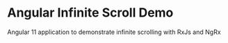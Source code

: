 # Angular Infinite Scroll Demo
Angular 11 application to demonstrate infinite scrolling with RxJs and NgRx  
